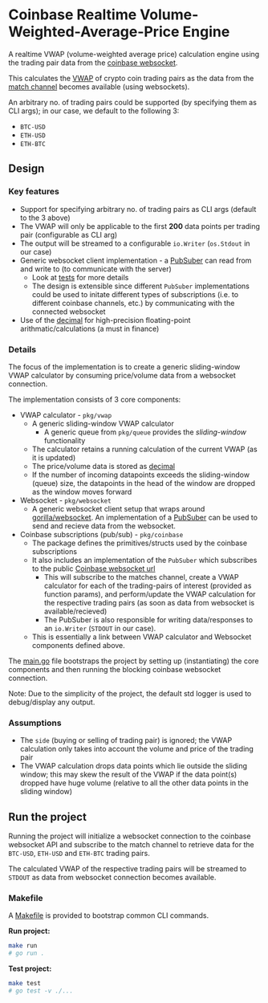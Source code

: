 # Coinbase Realtime Volume-Weighted-Average-Price Engine

A realtime VWAP (volume-weighted average price) calculation engine using the trading pair data from the [coinbase websocket](https://docs.pro.coinbase.com/#the-matches-channel).

This calculates the [VWAP](https://en.wikipedia.org/wiki/Volume-weighted_average_price) of crypto coin trading pairs as the data from the [match channel](https://docs.cloud.coinbase.com/exchange/docs/channels#match) becomes available (using websockets).

An arbitrary no. of trading pairs could be supported (by specifying them as CLI args); in our case, we default to the following 3:

- `BTC-USD`
- `ETH-USD`
- `ETH-BTC`

## Design

### Key features

- Support for specifying arbitrary no. of trading pairs as CLI args (default to the 3 above)
- The VWAP will only be applicable to the first **200** data points per trading pair (configurable as CLI arg)
- The output will be streamed to a configurable `io.Writer` (`os.Stdout` in our case)
- Generic websocket client implementation - a [PubSuber](pkg/websocket/websocket.go#L4) can read from and write to (to communicate with the server)
  - Look at [tests](pkg/websocket/websocket_client_test.go) for more details
  - The design is extensible since different `PubSuber` implementations could be used to initate different types of subscriptions (i.e. to different coinbase channels, etc.) by communicating with the connected websocket
- Use of the [decimal](https://github.com/shopspring/decimal) for high-precision floating-point arithmatic/calculations (a must in finance)

### Details

The focus of the implementation is to create a generic sliding-window VWAP calculator by consuming price/volume data from a websocket connection.

The implementation consists of 3 core components:

- VWAP calculator - `pkg/vwap`
  - A generic sliding-window VWAP calculator
    - A generic queue from `pkg/queue` provides the _sliding-window_ functionality
  - The calculator retains a running calculation of the current VWAP (as it is updated)
  - The price/volume data is stored as [decimal](https://github.com/shopspring/decimal)
  - If the number of incoming datapoints exceeds the sliding-window (queue) size, the datapoints in the head of the window are dropped as the window moves forward
- Websocket - `pkg/websocket`
  - A generic websocket client setup that wraps around [gorilla/websocket](https://github.com/gorilla/websocket). An implementation of a [PubSuber](pkg/websocket/websocket.go#L4) can be used to send and recieve data from the websocket.
- Coinbase subscriptions (pub/sub) - `pkg/coinbase`
  - The package defines the primitives/structs used by the coinbase subscriptions
  - It also includes an implementation of the `PubSuber` which subscribes to the public [Coinbase websocket url](wss://ws-feed.exchange.coinbase.com)
    - This will subscribe to the matches channel, create a VWAP calculator for each of the trading-pairs of interest (provided as function params), and perform/update the VWAP calculation for the respective trading pairs (as soon as data from websocket is available/recieved)
    - The PubSuber is also responsible for writing data/responses to an `io.Writer` (`STDOUT` in our case).
  - This is essentially a link between VWAP calculator and Websocket components defined above.

The [main.go](main.go) file bootstraps the project by setting up (instantiating) the core components and then running the blocking coinbase websocket connection.

Note: Due to the simplicity of the project, the default std logger is used to debug/display any output.

### Assumptions

- The `side` (buying or selling of trading pair) is ignored; the VWAP calculation only takes into account the volume and price of the trading pair
- The VWAP calculation drops data points which lie outside the sliding window; this may skew the result of the VWAP if the data point(s) dropped have huge volume (relative to all the other data points in the sliding window)

## Run the project

Running the project will initialize a websocket connection to the coinbase websocket API and subscribe to the match channel to retrieve data for the `BTC-USD`, `ETH-USD` and `ETH-BTC` trading pairs.

The calculated VWAP of the respective trading pairs will be streamed to `STDOUT` as data from websocket connection becomes available.

### Makefile

A [Makefile](Makefile) is provided to bootstrap common CLI commands.

**Run project:**

```sh
make run
# go run .
```

**Test project:**

```sh
make test
# go test -v ./...
```
